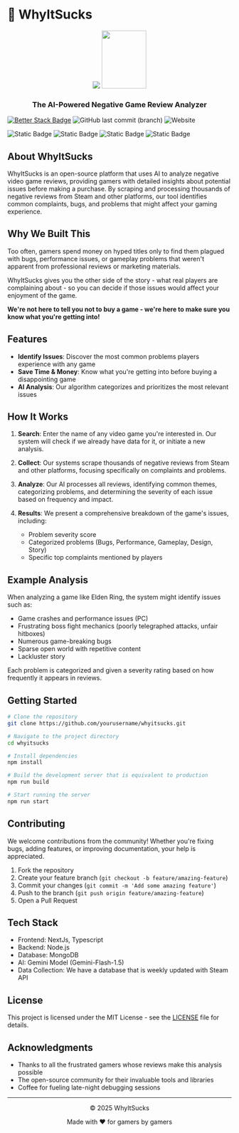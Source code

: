 # 🚀 WhyItSucks 

<div align="center">
  <img src="https://github.com/user-attachments/assets/e9702b30-e403-4f50-bbfd-84fb0bd67f21"></img>
  <img width="100" height="130" src="https://media1.giphy.com/media/v1.Y2lkPTc5MGI3NjExZWl6YWVobjBjcjNmc2pzZm42ZzZ3d3I5cHpzM210dTRvY2xma21jOCZlcD12MV9pbnRlcm5hbF9naWZfYnlfaWQmY3Q9Zw/3oEdvdir0afC6brCCs/giphy.gif"></img>
  <h3>The AI-Powered Negative Game Review Analyzer</h3>
</div>

[![Better Stack Badge](https://uptime.betterstack.com/status-badges/v3/monitor/1kmif.svg)](https://uptime.betterstack.com/?utm_source=status_badge)
![GitHub last commit (branch)](https://img.shields.io/github/last-commit/viniciusf-dev/WhyItSucks/main)
![Website](https://img.shields.io/website?up_message=online&up_color=green&down_message=offline&down_color=red&url=https://why-it-sucks.vercel.app/)

![Static Badge](https://img.shields.io/badge/nextjs-white?style=for-the-badge&logo=nextdotjs&logoColor=white&labelColor=black&color=white)
![Static Badge](https://img.shields.io/badge/nodejs-white?style=for-the-badge&logo=nodedotjs&logoColor=white&labelColor=black&color=green)
![Static Badge](https://img.shields.io/badge/typescript-%2306B6D4?style=for-the-badge&logo=typescript&labelColor=white&color=%233178C6)
![Static Badge](https://img.shields.io/badge/tailwindcss-%2306B6D4?style=for-the-badge&logo=tailwindcss&labelColor=black&color=%2306B6D4)

## About WhyItSucks

WhyItSucks is an open-source platform that uses AI to analyze negative video game reviews, providing gamers with detailed insights about potential issues before making a purchase. By scraping and processing thousands of negative reviews from Steam and other platforms, our tool identifies common complaints, bugs, and problems that might affect your gaming experience.

## Why We Built This

Too often, gamers spend money on hyped titles only to find them plagued with bugs, performance issues, or gameplay problems that weren't apparent from professional reviews or marketing materials.

WhyItSucks gives you the other side of the story - what real players are complaining about - so you can decide if those issues would affect your enjoyment of the game.

**We're not here to tell you not to buy a game - we're here to make sure you know what you're getting into!**

## Features

- **Identify Issues**: Discover the most common problems players experience with any game
- **Save Time & Money**: Know what you're getting into before buying a disappointing game
- **AI Analysis**: Our algorithm categorizes and prioritizes the most relevant issues

## How It Works

1. **Search**: Enter the name of any video game you're interested in. Our system will check if we already have data for it, or initiate a new analysis.

2. **Collect**: Our systems scrape thousands of negative reviews from Steam and other platforms, focusing specifically on complaints and problems.

3. **Analyze**: Our AI processes all reviews, identifying common themes, categorizing problems, and determining the severity of each issue based on frequency and impact.

4. **Results**: We present a comprehensive breakdown of the game's issues, including:
   - Problem severity score
   - Categorized problems (Bugs, Performance, Gameplay, Design, Story)
   - Specific top complaints mentioned by players

## Example Analysis

When analyzing a game like Elden Ring, the system might identify issues such as:

- Game crashes and performance issues (PC)
- Frustrating boss fight mechanics (poorly telegraphed attacks, unfair hitboxes)
- Numerous game-breaking bugs
- Sparse open world with repetitive content
- Lackluster story

Each problem is categorized and given a severity rating based on how frequently it appears in reviews.

## Getting Started

```bash
# Clone the repository
git clone https://github.com/yourusername/whyitsucks.git

# Navigate to the project directory
cd whyitsucks

# Install dependencies
npm install

# Build the development server that is equivalent to production
npm run build

# Start running the server
npm run start
```

## Contributing

We welcome contributions from the community! Whether you're fixing bugs, adding features, or improving documentation, your help is appreciated.

1. Fork the repository
2. Create your feature branch (`git checkout -b feature/amazing-feature`)
3. Commit your changes (`git commit -m 'Add some amazing feature'`)
4. Push to the branch (`git push origin feature/amazing-feature`)
5. Open a Pull Request

## Tech Stack

- Frontend: NextJs, Typescript
- Backend: Node.js
- Database: MongoDB
- AI: Gemini Model (Gemini-Flash-1.5)
- Data Collection: We have a database that is weekly updated with Steam API

## License

This project is licensed under the MIT License - see the [LICENSE](LICENSE) file for details.

## Acknowledgments

- Thanks to all the frustrated gamers whose reviews make this analysis possible
- The open-source community for their invaluable tools and libraries
- Coffee for fueling late-night debugging sessions

---

<div align="center">
  <p>© 2025 WhyItSucks</p>
  <p>Made with ❤️ for gamers by gamers</p>
</div>
